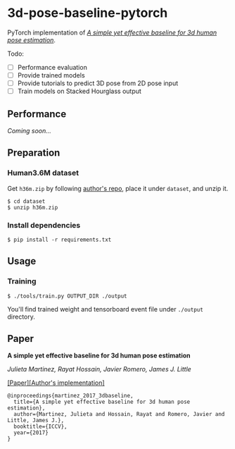 # 3d-pose-baseline-pytorch

PyTorch implementation of [*A simple yet effective baseline for 3d human pose estimation*](https://arxiv.org/abs/1705.03098).

Todo:
- [ ] Performance evaluation
- [ ] Provide trained models
- [ ] Provide tutorials to predict 3D pose from 2D pose input
- [ ] Train models on Stacked Hourglass output

## Performance

*Coming soon...*

## Preparation

### Human3.6M dataset

Get `h36m.zip` by following [author's repo](https://github.com/una-dinosauria/3d-pose-baseline), place it under `dataset`, and unzip it.

```
$ cd dataset
$ unzip h36m.zip
```

### Install dependencies

```
$ pip install -r requirements.txt
```

## Usage

### Training

```
$ ./tools/train.py OUTPUT_DIR ./output
```

You'll find trained weight and tensorboard event file under `./output` directory.

## Paper

**A simple yet effective baseline for 3d human pose estimation**

*Julieta Martinez, Rayat Hossain, Javier Romero, James J. Little*

[[Paper]](https://arxiv.org/abs/1705.03098)[[Author's implementation]](https://github.com/una-dinosauria/3d-pose-baseline)

```
@inproceedings{martinez_2017_3dbaseline,
  title={A simple yet effective baseline for 3d human pose estimation},
  author={Martinez, Julieta and Hossain, Rayat and Romero, Javier and Little, James J.},
  booktitle={ICCV},
  year={2017}
}
```